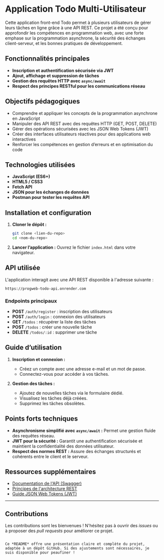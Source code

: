 # Application Todo Multi-Utilisateur

Cette application front-end Todo permet à plusieurs utilisateurs de gérer leurs tâches en ligne grâce à une API REST. Ce projet a été conçu pour approfondir les compétences en programmation web, avec une forte emphase sur la programmation asynchrone, la sécurité des échanges client-serveur, et les bonnes pratiques de développement.

## Fonctionnalités principales

- **Inscription et authentification sécurisée via JWT**
- **Ajout, affichage et suppression de tâches**
- **Gestion des requêtes HTTP avec `async/await`**
- **Respect des principes RESTful pour les communications réseau**

## Objectifs pédagogiques

- Comprendre et appliquer les concepts de la programmation asynchrone en JavaScript
- Manipuler des API REST avec des requêtes HTTP (GET, POST, DELETE)
- Gérer des opérations sécurisées avec les JSON Web Tokens (JWT)
- Créer des interfaces utilisateurs réactives pour des applications web interactives
- Renforcer les compétences en gestion d’erreurs et en optimisation du code

## Technologies utilisées

- **JavaScript (ES6+)**
- **HTML5 / CSS3**
- **Fetch API**
- **JSON pour les échanges de données**
- **Postman pour tester les requêtes API**

## Installation et configuration

1. **Cloner le dépôt :**
   ```bash
   git clone <lien-du-repo>
   cd <nom-du-repo>
   ```

2. **Lancer l’application :**
   Ouvrez le fichier `index.html` dans votre navigateur.

## API utilisée

L'application interagit avec une API REST disponible à l'adresse suivante :
```
https://progweb-todo-api.onrender.com
```

### Endpoints principaux

- **POST** `/auth/register` : inscription des utilisateurs
- **POST** `/auth/login` : connexion des utilisateurs
- **GET** `/todos` : récupérer la liste des tâches
- **POST** `/todos` : créer une nouvelle tâche
- **DELETE** `/todos/:id` : supprimer une tâche

## Guide d’utilisation

1. **Inscription et connexion :**
   - Créez un compte avec une adresse e-mail et un mot de passe.
   - Connectez-vous pour accéder à vos tâches.

2. **Gestion des tâches :**
   - Ajoutez de nouvelles tâches via le formulaire dédié.
   - Visualisez les tâches déjà créées.
   - Supprimez les tâches obsolètes.

## Points forts techniques

- **Asynchronisme simplifié avec `async/await` :** Permet une gestion fluide des requêtes réseau.
- **JWT pour la sécurité :** Garantit une authentification sécurisée et maintient la confidentialité des données utilisateur.
- **Respect des normes REST :** Assure des échanges structurés et cohérents entre le client et le serveur.

## Ressources supplémentaires

- [Documentation de l'API (Swagger)](https://progweb-todo-api.onrender.com/swagger)
- [Principes de l'architecture REST](https://developer.mozilla.org/fr/docs/Glossary/REST)
- [Guide JSON Web Tokens (JWT)](https://jwt.io/)

---

## Contributions

Les contributions sont les bienvenues ! N'hésitez pas à ouvrir des *issues* ou à proposer des *pull requests* pour améliorer ce projet.
``` 

Ce *README* offre une présentation claire et complète du projet, adaptée à un dépôt GitHub. Si des ajustements sont nécessaires, je suis disponible pour peaufiner !
